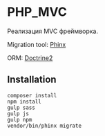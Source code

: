 # PHP_MVC

Реализация MVC фреймворка.

Migration tool: [Phinx](https://phinx.org/)

ORM: [Doctrine2](http://www.doctrine-project.org/)
## Installation
```
composer install
npm install
gulp sass
gulp js
gulp npm
vendor/bin/phinx migrate
```
